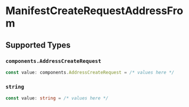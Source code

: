 # ManifestCreateRequestAddressFrom


## Supported Types

### `components.AddressCreateRequest`

```typescript
const value: components.AddressCreateRequest = /* values here */
```

### `string`

```typescript
const value: string = /* values here */
```

